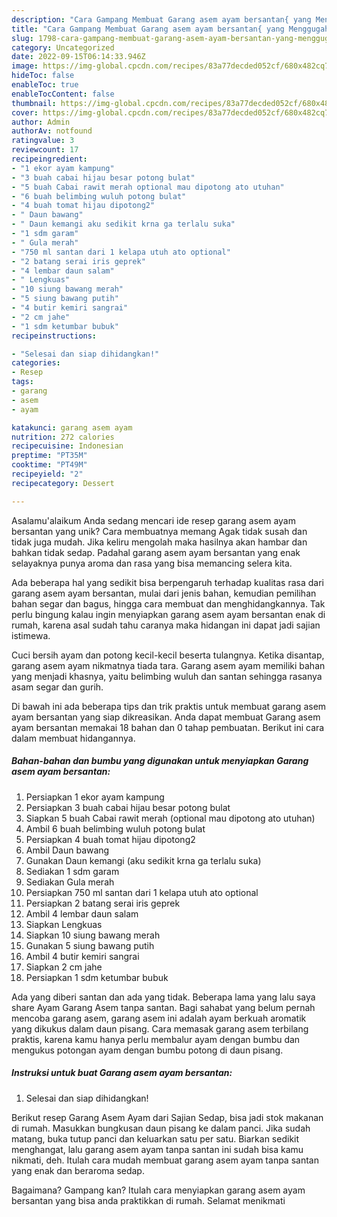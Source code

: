 ```yaml
---
description: "Cara Gampang Membuat Garang asem ayam bersantan{ yang Menggugah Selera"
title: "Cara Gampang Membuat Garang asem ayam bersantan{ yang Menggugah Selera"
slug: 1798-cara-gampang-membuat-garang-asem-ayam-bersantan-yang-menggugah-selera
category: Uncategorized
date: 2022-09-15T06:14:33.946Z
image: https://img-global.cpcdn.com/recipes/83a77decded052cf/680x482cq70/garang-asem-ayam-bersantan-foto-resep-utama.jpg
hideToc: false
enableToc: true
enableTocContent: false
thumbnail: https://img-global.cpcdn.com/recipes/83a77decded052cf/680x482cq70/garang-asem-ayam-bersantan-foto-resep-utama.jpg
cover: https://img-global.cpcdn.com/recipes/83a77decded052cf/680x482cq70/garang-asem-ayam-bersantan-foto-resep-utama.jpg
author: Admin
authorAv: notfound
ratingvalue: 3
reviewcount: 17
recipeingredient:
- "1 ekor ayam kampung"
- "3 buah cabai hijau besar potong bulat"
- "5 buah Cabai rawit merah optional mau dipotong ato utuhan"
- "6 buah belimbing wuluh potong bulat"
- "4 buah tomat hijau dipotong2"
- " Daun bawang"
- " Daun kemangi aku sedikit krna ga terlalu suka"
- "1 sdm garam"
- " Gula merah"
- "750 ml santan dari 1 kelapa utuh ato optional"
- "2 batang serai iris geprek"
- "4 lembar daun salam"
- " Lengkuas"
- "10 siung bawang merah"
- "5 siung bawang putih"
- "4 butir kemiri sangrai"
- "2 cm jahe"
- "1 sdm ketumbar bubuk"
recipeinstructions:

- "Selesai dan siap dihidangkan!"
categories:
- Resep
tags:
- garang
- asem
- ayam

katakunci: garang asem ayam 
nutrition: 272 calories
recipecuisine: Indonesian
preptime: "PT35M"
cooktime: "PT49M"
recipeyield: "2"
recipecategory: Dessert

---
```



Asalamu'alaikum Anda sedang mencari ide resep garang asem ayam bersantan yang unik? Cara membuatnya memang Agak tidak susah dan tidak juga mudah. Jika keliru mengolah maka hasilnya akan hambar dan bahkan tidak sedap. Padahal garang asem ayam bersantan yang enak selayaknya punya aroma dan rasa yang bisa memancing selera kita.


Ada beberapa hal yang sedikit bisa berpengaruh terhadap kualitas rasa dari garang asem ayam bersantan, mulai dari jenis bahan, kemudian pemilihan bahan segar dan bagus, hingga cara membuat dan menghidangkannya. Tak perlu bingung kalau ingin menyiapkan garang asem ayam bersantan enak di rumah, karena asal sudah tahu caranya maka hidangan ini dapat jadi sajian istimewa.

Cuci bersih ayam dan potong kecil-kecil beserta tulangnya. Ketika disantap, garang asem ayam nikmatnya tiada tara. Garang asem ayam memiliki bahan yang menjadi khasnya, yaitu belimbing wuluh dan santan sehingga rasanya asam segar dan gurih.


Di bawah ini ada beberapa tips dan trik praktis untuk membuat garang asem ayam bersantan yang siap dikreasikan. Anda dapat membuat Garang asem ayam bersantan memakai 18 bahan dan 0 tahap pembuatan. Berikut ini cara dalam membuat hidangannya.

<!--inarticleads1-->

##### Bahan-bahan dan bumbu yang digunakan untuk menyiapkan Garang asem ayam bersantan:

1. Persiapkan 1 ekor ayam kampung
1. Persiapkan 3 buah cabai hijau besar potong bulat
1. Siapkan 5 buah Cabai rawit merah (optional mau dipotong ato utuhan)
1. Ambil 6 buah belimbing wuluh potong bulat
1. Persiapkan 4 buah tomat hijau dipotong2
1. Ambil  Daun bawang
1. Gunakan  Daun kemangi (aku sedikit krna ga terlalu suka)
1. Sediakan 1 sdm garam
1. Sediakan  Gula merah
1. Persiapkan 750 ml santan dari 1 kelapa utuh ato optional
1. Persiapkan 2 batang serai iris geprek
1. Ambil 4 lembar daun salam
1. Siapkan  Lengkuas
1. Siapkan 10 siung bawang merah
1. Gunakan 5 siung bawang putih
1. Ambil 4 butir kemiri sangrai
1. Siapkan 2 cm jahe
1. Persiapkan 1 sdm ketumbar bubuk


Ada yang diberi santan dan ada yang tidak. Beberapa lama yang lalu saya share Ayam Garang Asem tanpa santan. Bagi sahabat yang belum pernah mencoba garang asem, garang asem ini adalah ayam berkuah aromatik yang dikukus dalam daun pisang. Cara memasak garang asem terbilang praktis, karena kamu hanya perlu membalur ayam dengan bumbu dan mengukus potongan ayam dengan bumbu potong di daun pisang. 

<!--inarticleads2-->

##### Instruksi untuk buat Garang asem ayam bersantan:


1. Selesai dan siap dihidangkan!

Berikut resep Garang Asem Ayam dari Sajian Sedap, bisa jadi stok makanan di rumah. Masukkan bungkusan daun pisang ke dalam panci. Jika sudah matang, buka tutup panci dan keluarkan satu per satu. Biarkan sedikit menghangat, lalu garang asem ayam tanpa santan ini sudah bisa kamu nikmati, deh. Itulah cara mudah membuat garang asem ayam tanpa santan yang enak dan beraroma sedap. 

Bagaimana? Gampang kan? Itulah cara menyiapkan garang asem ayam bersantan yang bisa anda praktikkan di rumah. Selamat menikmati
